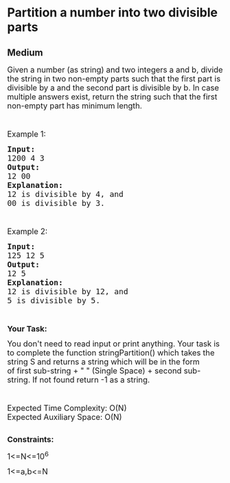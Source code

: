 # Partition a number into two divisible parts
## Medium 
<div class="problem-statement" style="user-select: auto;">
                <p style="user-select: auto;"></p><p style="user-select: auto;"><span style="font-size: 18px; user-select: auto;">Given a number (as string) and two integers a and b, divide the string in two non-empty parts such that the first part is divisible by a and the second part is divisible by b. In case multiple answers exist, return the string such that the first non-empty part has minimum length.</span></p>

<p style="user-select: auto;">&nbsp;</p>

<p style="user-select: auto;"><span style="font-size: 18px; user-select: auto;">Example 1:</span></p>

<pre style="user-select: auto;"><span style="font-size: 18px; user-select: auto;"><strong style="user-select: auto;">Input:</strong>
1200 4 3
<strong style="user-select: auto;">Output:</strong>
12 00
<strong style="user-select: auto;">Explanation:</strong>
12 is divisible by 4, and
00 is divisible by 3.</span></pre>

<p style="user-select: auto;">&nbsp;</p>

<p style="user-select: auto;"><span style="font-size: 18px; user-select: auto;">Example 2:</span></p>

<pre style="user-select: auto;"><span style="font-size: 18px; user-select: auto;"><strong style="user-select: auto;">Input:</strong> </span>
<span style="font-size: 18px; user-select: auto;">125 12 5</span>
<span style="font-size: 18px; user-select: auto;"><strong style="user-select: auto;">Output:</strong> </span>
<span style="font-size: 18px; user-select: auto;">12 5</span>
<span style="font-size: 18px; user-select: auto;"><strong style="user-select: auto;">Explanation:</strong> </span>
<span style="font-size: 18px; user-select: auto;">12 is divisible by 12, and </span>
<span style="font-size: 18px; user-select: auto;">5 is divisible by 5.</span></pre>

<p style="user-select: auto;">&nbsp;</p>

<p style="user-select: auto;"><strong style="user-select: auto;"><span style="font-size: 18px; user-select: auto;">Your Task:</span></strong></p>

<p style="user-select: auto;"><span style="font-size: 18px; user-select: auto;">You don't need to read input or print anything. Your task is to complete the function stringPartition() which takes the string S and returns a string which will be in the form of&nbsp;</span><span style="font-size: 18px; user-select: auto;">first sub-string + " " (Single Space) + second sub-string</span><span style="font-size: 18px; user-select: auto;">. </span><span style="font-size: 18px; user-select: auto;">If not found return -1 as a string.</span></p>

<p style="user-select: auto;">&nbsp;</p>

<p style="user-select: auto;"><span style="font-size: 18px; user-select: auto;">Expected Time Complexity: O(N)<br style="user-select: auto;">
Expected Auxiliary Space: O(N)</span><br style="user-select: auto;">
&nbsp;</p>

<p style="user-select: auto;"><span style="font-size: 18px; user-select: auto;"><strong style="user-select: auto;">Constraints:</strong></span></p>

<p style="user-select: auto;"><span style="font-size: 18px; user-select: auto;">1&lt;=N&lt;=10<sup style="user-select: auto;">6</sup></span></p>

<p style="user-select: auto;"><span style="font-size: 18px; user-select: auto;">1&lt;=a,b&lt;=N</span></p>
 <p style="user-select: auto;"></p>
            </div>